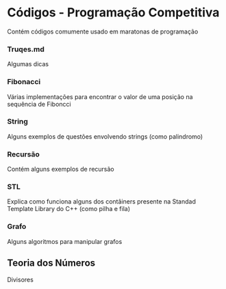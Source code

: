 # Códigos - Programação Competitiva
Contém códigos comumente usado em maratonas de programação

### Truqes.md
Algumas dicas

### Fibonacci
Várias implementações para encontrar o valor de uma posição na sequência de Fiboncci

### String
Alguns exemplos de questões envolvendo strings (como palindromo)

### Recursão
Contém alguns exemplos de recursão

### STL
Explica como funciona alguns dos contâiners presente na Standad Template Library do C++ (como pilha e fila)

### Grafo
Alguns algoritmos para manipular grafos

## Teoria dos Números
Divisores
